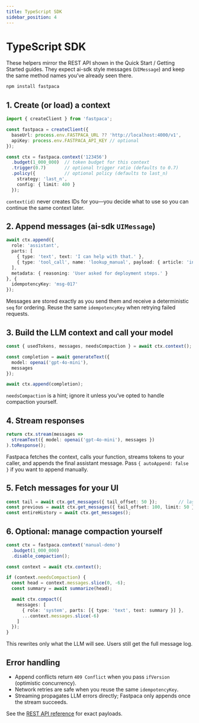 ```yaml
---
title: TypeScript SDK
sidebar_position: 4
---
```


# TypeScript SDK

These helpers mirror the REST API shown in the Quick Start / Getting Started guides. They expect ai-sdk style messages (`UIMessage`) and keep the same method names you’ve already seen there.

```bash
npm install fastpaca
```

## 1. Create (or load) a context

```typescript
import { createClient } from 'fastpaca';

const fastpaca = createClient({
  baseUrl: process.env.FASTPACA_URL ?? 'http://localhost:4000/v1',
  apiKey: process.env.FASTPACA_API_KEY // optional
});

const ctx = fastpaca.context('123456')
  .budget(1_000_000)  // token budget for this context
  .trigger(0.7)       // optional trigger ratio (defaults to 0.7)
  .policy({           // optional policy (defaults to last_n)
    strategy: 'last_n',
    config: { limit: 400 }
  });
```

`context(id)` never creates IDs for you—you decide what to use so you can continue the same context later.

## 2. Append messages (ai-sdk `UIMessage`)

```typescript
await ctx.append({
  role: 'assistant',
  parts: [
    { type: 'text', text: 'I can help with that.' },
    { type: 'tool_call', name: 'lookup_manual', payload: { article: 'installing' } }
  ],
  metadata: { reasoning: 'User asked for deployment steps.' }
}, {
  idempotencyKey: 'msg-017'
});
```

Messages are stored exactly as you send them and receive a deterministic `seq` for ordering. Reuse the same `idempotencyKey` when retrying failed requests.

## 3. Build the LLM context and call your model

```typescript
const { usedTokens, messages, needsCompaction } = await ctx.context();

const completion = await generateText({
  model: openai('gpt-4o-mini'),
  messages
});

await ctx.append(completion);
```

`needsCompaction` is a hint; ignore it unless you’ve opted to handle compaction yourself.

## 4. Stream responses

```typescript
return ctx.stream(messages =>
  streamText({ model: openai('gpt-4o-mini'), messages })
).toResponse();
```

Fastpaca fetches the context, calls your function, streams tokens to your caller, and appends the final assistant message. Pass `{ autoAppend: false }` if you want to append manually.

## 5. Fetch messages for your UI

```typescript
const tail = await ctx.get_messages({ tail_offset: 50 });        // last ~50 messages
const previous = await ctx.get_messages({ tail_offset: 100, limit: 50 });
const entireHistory = await ctx.get_messages();
```

## 6. Optional: manage compaction yourself

```typescript
const ctx = fastpaca.context('manual-demo')
  .budget(1_000_000)
  .disable_compaction();

const context = await ctx.context();

if (context.needsCompaction) {
  const head = context.messages.slice(0, -6);
  const summary = await summarize(head);

  await ctx.compact({
    messages: [
      { role: 'system', parts: [{ type: 'text', text: summary }] },
      ...context.messages.slice(-6)
    ]
  });
}
```

This rewrites only what the LLM will see. Users still get the full message log.

## Error handling

- Append conflicts return `409 Conflict` when you pass `ifVersion` (optimistic concurrency).  
- Network retries are safe when you reuse the same `idempotencyKey`.  
- Streaming propagates LLM errors directly; Fastpaca only appends once the stream succeeds.

See the [REST API reference](../api/rest.md) for exact payloads.
